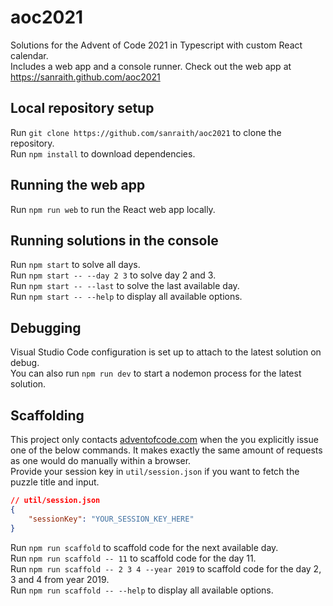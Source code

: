 # aoc2021

Solutions for the Advent of Code 2021 in Typescript with custom React calendar.  
Includes a web app and a console runner. Check out the web app at <https://sanraith.github.com/aoc2021>

## Local repository setup

Run `git clone https://github.com/sanraith/aoc2021` to clone the repository.  
Run `npm install` to download dependencies.

## Running the web app

Run `npm run web` to run the React web app locally.

## Running solutions in the console

Run `npm start` to solve all days.  
Run `npm start -- --day 2 3` to solve day 2 and 3.  
Run `npm start -- --last` to solve the last available day.  
Run `npm start -- --help` to display all available options.

## Debugging

Visual Studio Code configuration is set up to attach to the latest solution on debug.  
You can also run `npm run dev` to start a nodemon process for the latest solution.

## Scaffolding

This project only contacts [adventofcode.com](https://adventofcode.com) when the you
explicitly issue one of the below commands. It makes exactly the same amount of requests
as one would do manually within a browser.  
Provide your session key in `util/session.json` if you want to fetch the puzzle title and input.

```json
// util/session.json
{
    "sessionKey": "YOUR_SESSION_KEY_HERE"
}
```

Run `npm run scaffold` to scaffold code for the next available day.  
Run `npm run scaffold -- 11` to scaffold code for the day 11.  
Run `npm run scaffold -- 2 3 4 --year 2019` to scaffold code for the day 2, 3 and 4 from year 2019.  
Run `npm run scaffold -- --help` to display all available options.
